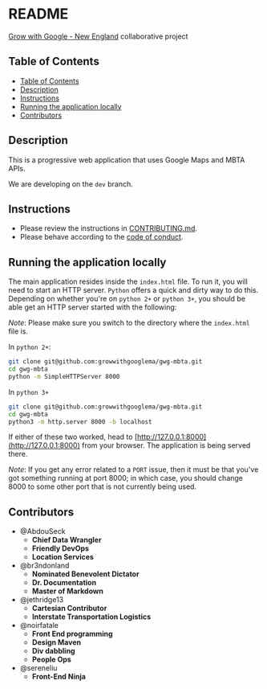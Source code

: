 # README

[Grow with Google - New England](https://github.com/growwithgooglema) collaborative project

## Table of Contents

- [Table of Contents](#table-of-contents)
- [Description](#description)
- [Instructions](#instructions)
- [Running the application locally](#running-the-application-locally)
- [Contributors](#contributors)

## Description

This is a progressive web application that uses Google Maps and MBTA APIs.

We are developing on the `dev` branch.

## Instructions

- Please review the instructions in [CONTRIBUTING.md](CONTRIBUTING.md).
- Please behave according to the [code of conduct](CODE_OF_CONDUCT.md).

## Running the application locally

The main application resides inside the `index.html` file. To run it, you will need to start an HTTP server. `Python` offers a quick and dirty way to do this. Depending on whether you're on `python 2+` or `python 3+`, you should be able get an HTTP server started with the following:

*Note*: Please make sure you switch to the directory where the `index.html` file is.

In `python 2+`:

```bash
git clone git@github.com:growwithgooglema/gwg-mbta.git
cd gwg-mbta
python -m SimpleHTTPServer 8000
```

In `python 3+`

```bash
git clone git@github.com:growwithgooglema/gwg-mbta.git
cd gwg-mbta
python3 -m http.server 8000 -b localhost
```

If either of these two worked, head to [http://127.0.0.1:8000](http://127.0.0.1:8000) from your browser. The application is being served there.

*Note*: If you get any error related to a `PORT` issue, then it must be that you've got something running at port 8000; in which case, you should change 8000 to some other port that is not currently being used.

## Contributors

- @AbdouSeck
  - **Chief Data Wrangler**
  - **Friendly DevOps**
  - **Location Services**
- @br3ndonland
  - **Nominated Benevolent Dictator**
  - **Dr. Documentation**
  - **Master of Markdown**
- @jethridge13
  - **Cartesian Contributor**
  - **Interstate Transportation Logistics**
- @noirfatale
  - **Front End programming**
  - **Design Maven**
  - **Div dabbling**
  - **People Ops**
- @sereneliu
  - **Front-End Ninja**